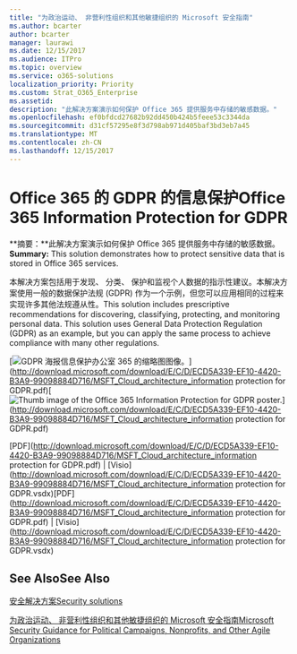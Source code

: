 ```yaml
---
title: "为政治运动、 非营利性组织和其他敏捷组织的 Microsoft 安全指南"
ms.author: bcarter
author: bcarter
manager: laurawi
ms.date: 12/15/2017
ms.audience: ITPro
ms.topic: overview
ms.service: o365-solutions
localization_priority: Priority
ms.custom: Strat_O365_Enterprise
ms.assetid: 
description: "此解决方案演示如何保护 Office 365 提供服务中存储的敏感数据。"
ms.openlocfilehash: ef0bfdcd27682b92dd450b424b5feee53c3344da
ms.sourcegitcommit: d31cf57295e8f3d798ab971d405baf3bd3eb7a45
ms.translationtype: MT
ms.contentlocale: zh-CN
ms.lasthandoff: 12/15/2017
---
```

# <a name="office-365-information-protection-for-gdpr"></a><span data-ttu-id="eb28d-103">Office 365 的 GDPR 的信息保护</span><span class="sxs-lookup"><span data-stu-id="eb28d-103">Office 365 Information Protection for GDPR</span></span>

 <span data-ttu-id="eb28d-104">**摘要：**此解决方案演示如何保护 Office 365 提供服务中存储的敏感数据。</span><span class="sxs-lookup"><span data-stu-id="eb28d-104">**Summary:** This solution demonstrates how to protect sensitive data that is stored in Office 365 services.</span></span>
  
<span data-ttu-id="eb28d-p101">本解决方案包括用于发现、 分类、 保护和监视个人数据的指示性建议。本解决方案使用一般的数据保护法规 (GDPR) 作为一个示例，但您可以应用相同的过程来实现许多其他法规遵从性。</span><span class="sxs-lookup"><span data-stu-id="eb28d-p101">This solution includes prescriptive recommendations for discovering, classifying, protecting, and monitoring personal data. This solution uses General Data Protection Regulation (GDPR) as an example, but you can apply the same process to achieve compliance with many other regulations.</span></span>

<span data-ttu-id="eb28d-107">[![GDPR 海报信息保护办公室 365 的缩略图图像。](images/InfoProtectGDPR_Poster/o365infoprotectforgdpr_thumb.png)](http://download.microsoft.com/download/E/C/D/ECD5A339-EF10-4420-B3A9-99098884D716/MSFT_Cloud_architecture_information protection for GDPR.pdf)</span><span class="sxs-lookup"><span data-stu-id="eb28d-107">[![Thumb image of the Office 365 Information Protection for GDPR poster.](images/InfoProtectGDPR_Poster/o365infoprotectforgdpr_thumb.png)](http://download.microsoft.com/download/E/C/D/ECD5A339-EF10-4420-B3A9-99098884D716/MSFT_Cloud_architecture_information protection for GDPR.pdf)</span></span>
  
<span data-ttu-id="eb28d-108">[PDF](http://download.microsoft.com/download/E/C/D/ECD5A339-EF10-4420-B3A9-99098884D716/MSFT_Cloud_architecture_information protection for GDPR.pdf)  | [Visio](http://download.microsoft.com/download/E/C/D/ECD5A339-EF10-4420-B3A9-99098884D716/MSFT_Cloud_architecture_information protection for GDPR.vsdx)</span><span class="sxs-lookup"><span data-stu-id="eb28d-108">[PDF](http://download.microsoft.com/download/E/C/D/ECD5A339-EF10-4420-B3A9-99098884D716/MSFT_Cloud_architecture_information protection for GDPR.pdf)  | [Visio](http://download.microsoft.com/download/E/C/D/ECD5A339-EF10-4420-B3A9-99098884D716/MSFT_Cloud_architecture_information protection for GDPR.vsdx)</span></span>
  

## <a name="see-also"></a><span data-ttu-id="eb28d-109">See Also</span><span class="sxs-lookup"><span data-stu-id="eb28d-109">See Also</span></span>

[<span data-ttu-id="eb28d-110">安全解决方案</span><span class="sxs-lookup"><span data-stu-id="eb28d-110">Security solutions</span></span>](security-solutions.md)
  
[<span data-ttu-id="eb28d-111">为政治运动、 非营利性组织和其他敏捷组织的 Microsoft 安全指南</span><span class="sxs-lookup"><span data-stu-id="eb28d-111">Microsoft Security Guidance for Political Campaigns, Nonprofits, and Other Agile Organizations</span></span>](microsoft-security-guidance-for-political-campaigns-nonprofits-and-other-agile-o.md)





